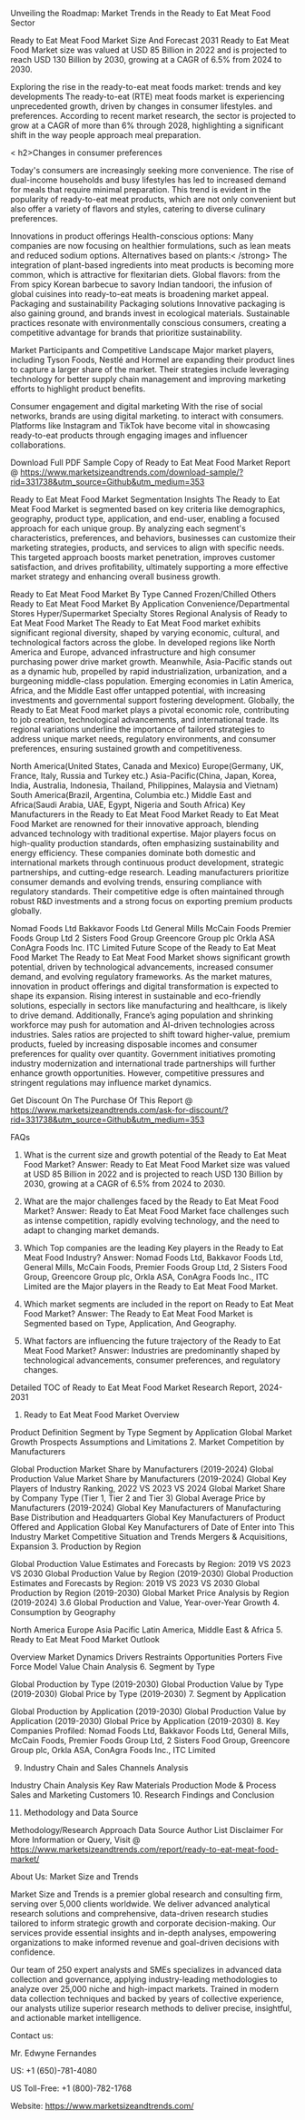 Unveiling the Roadmap: Market Trends in the Ready to Eat Meat Food Sector


Ready to Eat Meat Food Market Size And Forecast 2031
Ready to Eat Meat Food Market size was valued at USD 85 Billion in 2022 and is projected to reach USD 130 Billion by 2030, growing at a CAGR of 6.5% from 2024 to 2030.

Exploring the rise in the ready-to-eat meat foods market: trends and key developments
The ready-to-eat (RTE) meat foods market is experiencing unprecedented growth, driven by changes in consumer lifestyles. and preferences. According to recent market research, the sector is projected to grow at a CAGR of more than 6% through 2028, highlighting a significant shift in the way people approach meal preparation.

< h2>Changes in consumer preferences

Today's consumers are increasingly seeking more convenience. The rise of dual-income households and busy lifestyles has led to increased demand for meals that require minimal preparation. This trend is evident in the popularity of ready-to-eat meat products, which are not only convenient but also offer a variety of flavors and styles, catering to diverse culinary preferences.

Innovations in product offerings
Health-conscious options: Many companies are now focusing on healthier formulations, such as lean meats and reduced sodium options.
Alternatives based on plants:< /strong> The integration of plant-based ingredients into meat products is becoming more common, which is attractive for flexitarian diets.
Global flavors: from the From spicy Korean barbecue to savory Indian tandoori, the infusion of global cuisines into ready-to-eat meats is broadening market appeal.
Packaging and sustainability
Packaging solutions Innovative packaging is also gaining ground, and brands invest in ecological materials. Sustainable practices resonate with environmentally conscious consumers, creating a competitive advantage for brands that prioritize sustainability.

Market Participants and Competitive Landscape
Major market players, including Tyson Foods, Nestlé and Hormel are expanding their product lines to capture a larger share of the market. Their strategies include leveraging technology for better supply chain management and improving marketing efforts to highlight product benefits.

Consumer engagement and digital marketing
With the rise of social networks, brands are using digital marketing. to interact with consumers. Platforms like Instagram and TikTok have become vital in showcasing ready-to-eat products through engaging images and influencer collaborations.

Download Full PDF Sample Copy of Ready to Eat Meat Food Market Report @ https://www.marketsizeandtrends.com/download-sample/?rid=331738&utm_source=Github&utm_medium=353

Ready to Eat Meat Food Market Segmentation Insights
The Ready to Eat Meat Food Market is segmented based on key criteria like demographics, geography, product type, application, and end-user, enabling a focused approach for each unique group. By analyzing each segment's characteristics, preferences, and behaviors, businesses can customize their marketing strategies, products, and services to align with specific needs. This targeted approach boosts market penetration, improves customer satisfaction, and drives profitability, ultimately supporting a more effective market strategy and enhancing overall business growth.

Ready to Eat Meat Food Market By Type
Canned
Frozen/Chilled
Others
Ready to Eat Meat Food Market By Application
Convenience/Departmental Stores
Hyper/Supermarket
Specialty Stores
Regional Analysis of Ready to Eat Meat Food Market
The Ready to Eat Meat Food market exhibits significant regional diversity, shaped by varying economic, cultural, and technological factors across the globe. In developed regions like North America and Europe, advanced infrastructure and high consumer purchasing power drive market growth. Meanwhile, Asia-Pacific stands out as a dynamic hub, propelled by rapid industrialization, urbanization, and a burgeoning middle-class population. Emerging economies in Latin America, Africa, and the Middle East offer untapped potential, with increasing investments and governmental support fostering development. Globally, the Ready to Eat Meat Food market plays a pivotal economic role, contributing to job creation, technological advancements, and international trade. Its regional variations underline the importance of tailored strategies to address unique market needs, regulatory environments, and consumer preferences, ensuring sustained growth and competitiveness.

North America(United States, Canada and Mexico)
Europe(Germany, UK, France, Italy, Russia and Turkey etc.)
Asia-Pacific(China, Japan, Korea, India, Australia, Indonesia, Thailand, Philippines, Malaysia and Vietnam)
South America(Brazil, Argentina, Columbia etc.)
Middle East and Africa(Saudi Arabia, UAE, Egypt, Nigeria and South Africa)
Key Manufacturers in the Ready to Eat Meat Food Market
Ready to Eat Meat Food Market are renowned for their innovative approach, blending advanced technology with traditional expertise. Major players focus on high-quality production standards, often emphasizing sustainability and energy efficiency. These companies dominate both domestic and international markets through continuous product development, strategic partnerships, and cutting-edge research. Leading manufacturers prioritize consumer demands and evolving trends, ensuring compliance with regulatory standards. Their competitive edge is often maintained through robust R&D investments and a strong focus on exporting premium products globally.

Nomad Foods Ltd
Bakkavor Foods Ltd
General Mills
McCain Foods
Premier Foods Group Ltd
2 Sisters Food Group
Greencore Group plc
Orkla ASA
ConAgra Foods Inc.
ITC Limited
Future Scope of the Ready to Eat Meat Food Market
The Ready to Eat Meat Food Market shows significant growth potential, driven by technological advancements, increased consumer demand, and evolving regulatory frameworks. As the market matures, innovation in product offerings and digital transformation is expected to shape its expansion. Rising interest in sustainable and eco-friendly solutions, especially in sectors like manufacturing and healthcare, is likely to drive demand. Additionally, France’s aging population and shrinking workforce may push for automation and AI-driven technologies across industries. Sales ratios are projected to shift toward higher-value, premium products, fueled by increasing disposable incomes and consumer preferences for quality over quantity. Government initiatives promoting industry modernization and international trade partnerships will further enhance growth opportunities. However, competitive pressures and stringent regulations may influence market dynamics.

Get Discount On The Purchase Of This Report @ https://www.marketsizeandtrends.com/ask-for-discount/?rid=331738&utm_source=Github&utm_medium=353

FAQs
1. What is the current size and growth potential of the Ready to Eat Meat Food Market?
Answer: Ready to Eat Meat Food Market size was valued at USD 85 Billion in 2022 and is projected to reach USD 130 Billion by 2030, growing at a CAGR of 6.5% from 2024 to 2030.

2. What are the major challenges faced by the Ready to Eat Meat Food Market?
Answer: Ready to Eat Meat Food Market face challenges such as intense competition, rapidly evolving technology, and the need to adapt to changing market demands.

3. Which Top companies are the leading Key players in the Ready to Eat Meat Food Industry?
Answer: Nomad Foods Ltd, Bakkavor Foods Ltd, General Mills, McCain Foods, Premier Foods Group Ltd, 2 Sisters Food Group, Greencore Group plc, Orkla ASA, ConAgra Foods Inc., ITC Limited are the Major players in the Ready to Eat Meat Food Market.

4. Which market segments are included in the report on Ready to Eat Meat Food Market?
Answer: The Ready to Eat Meat Food Market is Segmented based on Type, Application, And Geography.

5. What factors are influencing the future trajectory of the Ready to Eat Meat Food Market?
Answer: Industries are predominantly shaped by technological advancements, consumer preferences, and regulatory changes.

Detailed TOC of Ready to Eat Meat Food Market Research Report, 2024-2031
1. Ready to Eat Meat Food Market Overview

Product Definition
Segment by Type
Segment by Application
Global Market Growth Prospects
Assumptions and Limitations
2. Market Competition by Manufacturers

Global Production Market Share by Manufacturers (2019-2024)
Global Production Value Market Share by Manufacturers (2019-2024)
Global Key Players of Industry Ranking, 2022 VS 2023 VS 2024
Global Market Share by Company Type (Tier 1, Tier 2 and Tier 3)
Global Average Price by Manufacturers (2019-2024)
Global Key Manufacturers of Manufacturing Base Distribution and Headquarters
Global Key Manufacturers of Product Offered and Application
Global Key Manufacturers of Date of Enter into This Industry
Market Competitive Situation and Trends
Mergers & Acquisitions, Expansion
3. Production by Region

Global Production Value Estimates and Forecasts by Region: 2019 VS 2023 VS 2030
Global Production Value by Region (2019-2030)
Global Production Estimates and Forecasts by Region: 2019 VS 2023 VS 2030
Global Production by Region (2019-2030)
Global Market Price Analysis by Region (2019-2024) 3.6 Global Production and Value, Year-over-Year Growth
4. Consumption by Geography

North America
Europe
Asia Pacific
Latin America, Middle East & Africa
5. Ready to Eat Meat Food Market Outlook

Overview
Market Dynamics
Drivers
Restraints
Opportunities
Porters Five Force Model
Value Chain Analysis 
6. Segment by Type

Global Production by Type (2019-2030)
Global Production Value by Type (2019-2030)
Global Price by Type (2019-2030)
7. Segment by Application

Global Production by Application (2019-2030)
Global Production Value by Application (2019-2030)
Global Price by Application (2019-2030)
8. Key Companies Profiled: Nomad Foods Ltd, Bakkavor Foods Ltd, General Mills, McCain Foods, Premier Foods Group Ltd, 2 Sisters Food Group, Greencore Group plc, Orkla ASA, ConAgra Foods Inc., ITC Limited

9. Industry Chain and Sales Channels Analysis

Industry Chain Analysis
Key Raw Materials
Production Mode & Process
Sales and Marketing
Customers
10. Research Findings and Conclusion

11. Methodology and Data Source

Methodology/Research Approach
Data Source
Author List
Disclaimer
For More Information or Query, Visit @ https://www.marketsizeandtrends.com/report/ready-to-eat-meat-food-market/

About Us: Market Size and Trends

Market Size and Trends is a premier global research and consulting firm, serving over 5,000 clients worldwide. We deliver advanced analytical research solutions and comprehensive, data-driven research studies tailored to inform strategic growth and corporate decision-making. Our services provide essential insights and in-depth analyses, empowering organizations to make informed revenue and goal-driven decisions with confidence.

Our team of 250 expert analysts and SMEs specializes in advanced data collection and governance, applying industry-leading methodologies to analyze over 25,000 niche and high-impact markets. Trained in modern data collection techniques and backed by years of collective experience, our analysts utilize superior research methods to deliver precise, insightful, and actionable market intelligence.

Contact us:

Mr. Edwyne Fernandes

US: +1 (650)-781-4080

US Toll-Free: +1 (800)-782-1768

Website: https://www.marketsizeandtrends.com/

